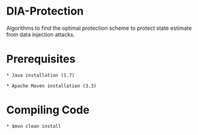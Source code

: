 # DIA-Protection
Algorithms to find the optimal protection scheme to protect state estimate from data injection attacks.

Prerequisites
==============
    * Java installation (1.7)

    * Apache Maven installation (3.3)

Compiling Code
===============
    * $mvn clean install
